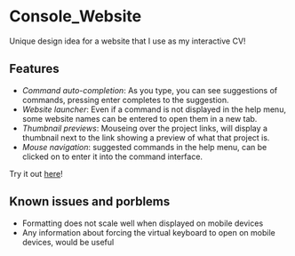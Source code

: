 # Console_Website
Unique design idea for a website that I use as my interactive CV!

## Features
* *Command auto-completion*: As you type, you can see suggestions of commands, pressing enter completes to the suggestion.
* *Website launcher*: Even if a command is not displayed in the help menu, some website names can be entered to open them in a new tab.
* *Thumbnail previews*: Mouseing over the project links, will display a thumbnail next to the link showing a preview of what that project is.
* *Mouse navigation*: suggested commands in the help menu, can be clicked on to enter it into the command interface.


Try it out [here](http://www.szymonjackiewi.cz)!

## Known issues and porblems
* Formatting does not scale well when displayed on mobile devices
* Any information about forcing the virtual keyboard to open on mobile devices, would be useful
